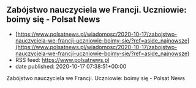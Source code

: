 ## Zabójstwo nauczyciela we Francji. Uczniowie: boimy się - Polsat News
 - [https://www.polsatnews.pl/wiadomosc/2020-10-17/zabojstwo-nauczyciela-we-francji-uczniowie-boimy-sie/?ref=aside_najnowsze](https://www.polsatnews.pl/wiadomosc/2020-10-17/zabojstwo-nauczyciela-we-francji-uczniowie-boimy-sie/?ref=aside_najnowsze)
 - RSS feed: https://www.polsatnews.pl
 - date published: 2020-10-17 07:38:51+00:00

Zabójstwo nauczyciela we Francji. Uczniowie: boimy się - Polsat News

